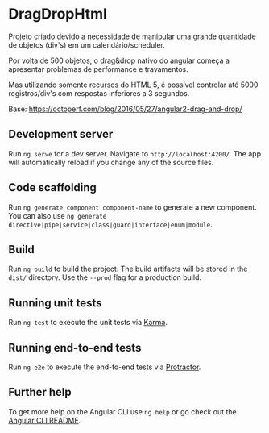 # DragDropHtml

Projeto criado devido a necessidade de manipular uma grande quantidade de objetos (div's) em um calendário/scheduler. 

Por volta de 500 objetos, o drag&drop nativo do angular começa a apresentar problemas de performance e travamentos.

Mas utilizando somente recursos do HTML 5, é possível controlar até 5000 registros/div's com respostas inferiores a 3 segundos.



Base: https://octoperf.com/blog/2016/05/27/angular2-drag-and-drop/



## Development server

Run `ng serve` for a dev server. Navigate to `http://localhost:4200/`. The app will automatically reload if you change any of the source files.

## Code scaffolding

Run `ng generate component component-name` to generate a new component. You can also use `ng generate directive|pipe|service|class|guard|interface|enum|module`.

## Build

Run `ng build` to build the project. The build artifacts will be stored in the `dist/` directory. Use the `--prod` flag for a production build.

## Running unit tests

Run `ng test` to execute the unit tests via [Karma](https://karma-runner.github.io).

## Running end-to-end tests

Run `ng e2e` to execute the end-to-end tests via [Protractor](http://www.protractortest.org/).

## Further help

To get more help on the Angular CLI use `ng help` or go check out the [Angular CLI README](https://github.com/angular/angular-cli/blob/master/README.md).
